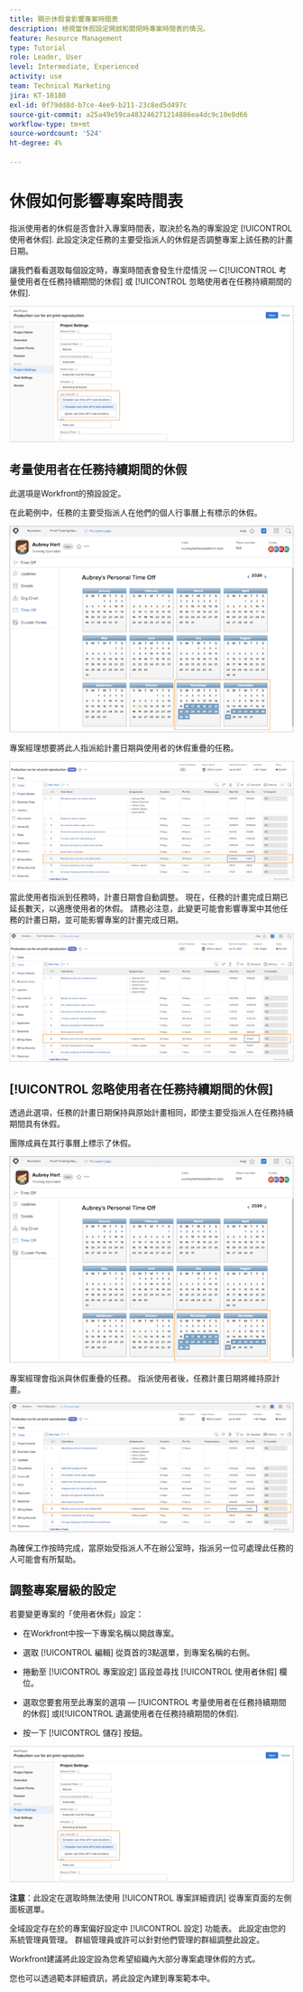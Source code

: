 ```yaml
---
title: 顯示休假會影響專案時間表
description: 檢視當休假設定開啟和關閉時專案時間表的情況。
feature: Resource Management
type: Tutorial
role: Leader, User
level: Intermediate, Experienced
activity: use
team: Technical Marketing
jira: KT-10180
exl-id: 0f79dd8d-b7ce-4ee9-b211-23c8ed5d497c
source-git-commit: a25a49e59ca483246271214886ea4dc9c10e8d66
workflow-type: tm+mt
source-wordcount: '524'
ht-degree: 4%

---
```


# 休假如何影響專案時間表

指派使用者的休假是否會計入專案時間表，取決於名為的專案設定 [!UICONTROL 使用者休假]. 此設定決定任務的主要受指派人的休假是否調整專案上該任務的計畫日期。

讓我們看看選取每個設定時，專案時間表會發生什麼情況 — C[!UICONTROL 考量使用者在任務持續期間的休假] 或 [!UICONTROL 忽略使用者在任務持續期間的休假].

![使用者休假設定](assets/toapt_01.png)

## 考量使用者在任務持續期間的休假

此選項是Workfront的預設設定。

在此範例中，任務的主要受指派人在他們的個人行事曆上有標示的休假。

![個人行事曆](assets/toapt_02.png)

專案經理想要將此人指派給計畫日期與使用者的休假重疊的任務。

![具有日期的專案任務](assets/toapt_03.png)

當此使用者指派到任務時，計畫日期會自動調整。 現在，任務的計畫完成日期已延長數天，以適應使用者的休假。 請務必注意，此變更可能會影響專案中其他任務的計畫日期，並可能影響專案的計畫完成日期。

![具有到期日的專案任務](assets/toapt_04.png)

## [!UICONTROL 忽略使用者在任務持續期間的休假]

透過此選項，任務的計畫日期保持與原始計畫相同，即使主要受指派人在任務持續期間具有休假。

團隊成員在其行事曆上標示了休假。

![具有已標籤關閉日期的pto行事曆](assets/toapt_05.png)

專案經理會指派與休假重疊的任務。 指派使用者後，任務計畫日期將維持原計畫。

![調整專案任務日期](assets/toapt_06.png)

為確保工作按時完成，當原始受指派人不在辦公室時，指派另一位可處理此任務的人可能會有所幫助。

## 調整專案層級的設定

若要變更專案的「使用者休假」設定：

* 在Workfront中按一下專案名稱以開啟專案。

* 選取 [!UICONTROL 編輯] 從頁首的3點選單，到專案名稱的右側。

* 捲動至 [!UICONTROL 專案設定] 區段並尋找 [!UICONTROL 使用者休假] 欄位。

* 選取您要套用至此專案的選項 —  [!UICONTROL 考量使用者在任務持續期間的休假] 或I[!UICONTROL 遺漏使用者在任務持續期間的休假].

* 按一下 [!UICONTROL 儲存] 按鈕。

![考量使用者在任務持續期間的休假](assets/toapt_07.png)


**注意**：此設定在選取時無法使用 [!UICONTROL 專案詳細資訊] 從專案頁面的左側面板選單。

全域設定存在於的專案偏好設定中 [!UICONTROL 設定] 功能表。 此設定由您的系統管理員管理。 群組管理員或許可以針對他們管理的群組調整此設定。

Workfront建議將此設定設為您希望組織內大部分專案處理休假的方式。

您也可以透過範本詳細資訊，將此設定內建到專案範本中。
